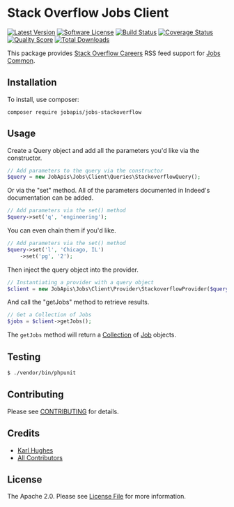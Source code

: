 # Stack Overflow Jobs Client

[![Latest Version](https://img.shields.io/github/release/jobapis/jobs-stackoverflow.svg?style=flat-square)](https://github.com/jobapis/jobs-stackoverflow/releases)
[![Software License](https://img.shields.io/badge/license-APACHE%202.0-brightgreen.svg?style=flat-square)](LICENSE.md)
[![Build Status](https://img.shields.io/travis/jobapis/jobs-stackoverflow/master.svg?style=flat-square&1)](https://travis-ci.org/jobapis/jobs-stackoverflow)
[![Coverage Status](https://img.shields.io/scrutinizer/coverage/g/jobapis/jobs-stackoverflow.svg?style=flat-square)](https://scrutinizer-ci.com/g/jobapis/jobs-stackoverflow/code-structure)
[![Quality Score](https://img.shields.io/scrutinizer/g/jobapis/jobs-stackoverflow.svg?style=flat-square)](https://scrutinizer-ci.com/g/jobapis/jobs-stackoverflow)
[![Total Downloads](https://img.shields.io/packagist/dt/jobapis/jobs-stackoverflow.svg?style=flat-square)](https://packagist.org/packages/jobapis/jobs-stackoverflow)

This package provides [Stack Overflow Careers](https://stackoverflow.com/jobs) RSS feed support for [Jobs Common](https://github.com/jobapis/jobs-common).

## Installation

To install, use composer:

```
composer require jobapis/jobs-stackoverflow
```

## Usage
Create a Query object and add all the parameters you'd like via the constructor.
 
```php
// Add parameters to the query via the constructor
$query = new JobApis\Jobs\Client\Queries\StackoverflowQuery();
```

Or via the "set" method. All of the parameters documented in Indeed's documentation can be added.

```php
// Add parameters via the set() method
$query->set('q', 'engineering');
```

You can even chain them if you'd like.

```php
// Add parameters via the set() method
$query->set('l', 'Chicago, IL')
    ->set('pg', '2');
```
 
Then inject the query object into the provider.

```php
// Instantiating a provider with a query object
$client = new JobApis\Jobs\Client\Provider\StackoverflowProvider($query);
```

And call the "getJobs" method to retrieve results.

```php
// Get a Collection of Jobs
$jobs = $client->getJobs();
```

The `getJobs` method will return a [Collection](https://github.com/jobapis/jobs-common/blob/master/src/Collection.php) of [Job](https://github.com/jobapis/jobs-common/blob/master/src/Job.php) objects.

## Testing

``` bash
$ ./vendor/bin/phpunit
```

## Contributing

Please see [CONTRIBUTING](https://github.com/jobapis/jobs-stackoverflow/blob/master/CONTRIBUTING.md) for details.


## Credits

- [Karl Hughes](https://github.com/karllhughes)
- [All Contributors](https://github.com/jobapis/jobs-stackoverflow/contributors)


## License

The Apache 2.0. Please see [License File](https://github.com/jobapis/jobs-stackoverflow/blob/master/LICENSE) for more information.
